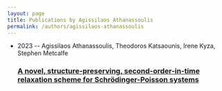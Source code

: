 ```yaml
---
layout: page
title: Publications by Agissilaos Athanassoulis
permalink: /authors/agissilaos-athanassoulis
---
```


<ul class="post-list">
<li><span class='post-meta'>2023 -- Agissilaos Athanassoulis, Theodoros Katsaounis, Irene Kyza, Stephen Metcalfe</span><h3><a class='post-link' href="{{ site.baseurl }}/a-novel-structure-preserving-second-order-in-time-relaxation-scheme-for-schrodinger-poisson-systems">A novel, structure-preserving, second-order-in-time relaxation scheme for Schrödinger-Poisson systems</a></h3></li>

</ul>
